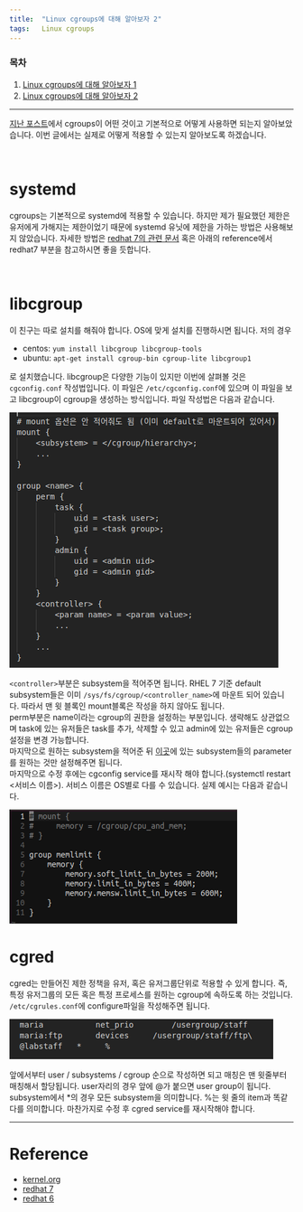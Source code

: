 ```yaml
---
title:  "Linux cgroups에 대해 알아보자 2"
tags:	Linux cgroups
---
```


### 목차
1. <a href="/category/삽질/cgroups-1/">Linux cgroups에 대해 알아보자 1</a>
1. <a href="/category/삽질/cgroups-2/">Linux cgroups에 대해 알아보자 2</a>

----

<a href="/category/삽질/cgroups-1/">지난 포스트</a>에서 cgroups이 어떤 것이고 기본적으로 어떻게 사용하면 되는지 알아보았습니다. 이번 글에서는 실제로 어떻게 적용할 수 있는지 알아보도록 하겠습니다.

<br>

# systemd
cgroups는 기본적으로 systemd에 적용할 수 있습니다. 하지만 제가 필요했던 제한은 유저에게 가해지는 제한이었기 때문에 systemd 유닛에 제한을 가하는 방법은 사용해보지 않았습니다. 자세한 방법은 [redhat 7의 관련 문서](https://access.redhat.com/documentation/en-us/red_hat_enterprise_linux/7/html/resource_management_guide/sec-modifying_control_groups) 혹은 아래의 reference에서 redhat7 부분을 참고하시면 좋을 듯합니다.

<br>

# libcgroup
이 친구는 따로 설치를 해줘야 합니다. OS에 맞게 설치를 진행하시면 됩니다. 저의 경우

- centos: `yum install libcgroup libcgroup-tools`
- ubuntu: `apt-get install cgroup-bin cgroup-lite libcgroup1`

로 설치했습니다.
libcgroup은 다양한 기능이 있지만 이번에 살펴볼 것은 `cgconfig.conf` 작성법입니다. 이 파일은 `/etc/cgconfig.conf`에 있으며 이 파일을 보고 libcgroup이 cgroup을 생성하는 방식입니다. 파일 작성법은 다음과 같습니다.

<img src="/assets/images/cgroups-2/image1.png" title="cgconfig.conf">

`<controller>`부분은 subsystem을 적어주면 됩니다. RHEL 7 기준 default subsystem들은 이미 `/sys/fs/cgroup/<controller_name>`에 마운트 되어 있습니다. 따라서 맨 윗 블록인 mount블록은 작성을 하지 않아도 됩니다. <br> perm부분은 name이라는 cgroup의 권한을 설정하는 부분입니다. 생략해도 상관없으며 task에 있는 유저들은 task를 추가, 삭제할 수 있고 admin에 있는 유저들은 cgroup설정을 변경 가능합니다. <br> 마지막으로 원하는 subsystem을 적어준 뒤 [이곳](https://access.redhat.com/documentation/en-us/red_hat_enterprise_linux/6/html/resource_management_guide/ch-subsystems_and_tunable_parameters)에 있는 subsystem들의 parameter를 원하는 것만 설정해주면 됩니다. <br> 마지막으로 수정 후에는 cgconfig service를 재시작 해야 합니다.(systemctl restart <서비스 이름>). 서비스 이름은 OS별로 다를 수 있습니다. 실제 예시는 다음과 같습니다.

<img src="/assets/images/cgroups-2/image2.png" title="cgconfig.conf-example">

<br>

# cgred
cgred는 만들어진 제한 정책을 유저, 혹은 유저그룹단위로 적용할 수 있게 합니다. 즉, 특정 유저그룹의 모든 혹은 특정 프로세스를 원하는 cgroup에 속하도록 하는 것입니다. `/etc/cgrules.conf`에 configure파일을 작성해주면 됩니다.

<img src="/assets/images/cgroups-2/image3.png" title="cgrules.conf-example">

앞에서부터 user / subsystems / cgroup 순으로 작성하면 되고 매칭은 맨 윗줄부터 매칭해서 할당됩니다. user자리의 경우 앞에 @가 붙으면 user group이 됩니다. subsystem에서 *의 경우 모든 subsystem을 의미합니다. %는 윗 줄의 item과 똑같다를 의미합니다. 마찬가지로 수정 후 cgred service를 재시작해야 합니다.

--------
# Reference
- [kernel.org](https://www.kernel.org/doc/Documentation/cgroup-v1/cgroups.txt)
- [redhat 7](https://access.redhat.com/documentation/en-us/red_hat_enterprise_linux/7/html/resource_management_guide/index)
- [redhat 6](https://access.redhat.com/documentation/en-us/red_hat_enterprise_linux/6/html/resource_management_guide/index)
